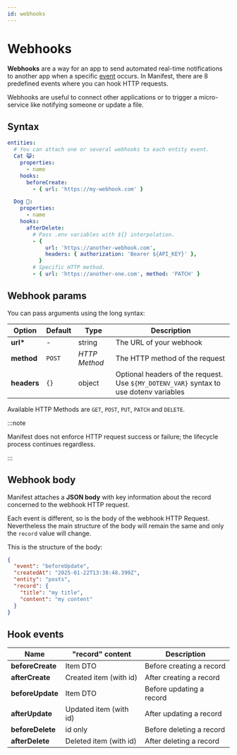 ```yaml
---
id: webhooks
---
```


# Webhooks

**Webhooks** are a way for an app to send automated real-time notifications to another app when a specific [event](./webhooks.md#hook-events) occurs. In Manifest, there are 8 predefined events where you can hook HTTP requests.

Webhooks are useful to connect other applications or to trigger a micro-service like notifying someone or update a file.

## Syntax

```yaml title="manifest/backend.yml"
entities:
  # You can attach one or several webhooks to each entity event.
  Cat 😺:
    properties:
      - name
    hooks:
      beforeCreate:
        - { url: 'https://my-webhook.com' }

  Dog 🐶:
    properties:
      - name
    hooks:
      afterDelete:
        # Pass .env variables with ${} interpolation.
        - {
            url: 'https://another-webhook.com',
            headers: { authorization: 'Bearer ${API_KEY}' },
          }
        # Specific HTTP method.
        - { url: 'https://another-one.com', method: 'PATCH' }
```

## Webhook params

You can pass arguments using the long syntax:

| Option      | Default | Type          | Description                                                                            |
| ----------- | ------- | ------------- | -------------------------------------------------------------------------------------- |
| **url\***   | -       | string        | The URL of your webhook                                                                |
| **method**  | `POST`  | _HTTP Method_ | The HTTP method of the request                                                         |
| **headers** | `{}`    | object        | Optional headers of the request. Use `${MY_DOTENV_VAR}` syntax to use dotenv variables |

Available HTTP Methods are `GET`, `POST`, `PUT`, `PATCH` and `DELETE`.

:::note

Manifest does not enforce HTTP request success or failure; the lifecycle process continues regardless.

:::

## Webhook body

Manifest attaches a **JSON body** with key information about the record concerned to the webhook HTTP request.

Each event is different, so is the body of the webhook HTTP Request. Nevertheless the main structure of the body will remain the same and only the `record` value will change.

This is the structure of the body:

```json title="HTTP request body (content-type is application/json)"
{
  "event": "beforeUpdate",
  "createdAt": "2025-01-22T13:38:48.399Z",
  "entity": "posts",
  "record": {
    "title": "my title",
    "content": "my content"
  }
}
```

## Hook events

| Name             | "record" content       | Description              |
| ---------------- | ---------------------- | ------------------------ |
| **beforeCreate** | Item DTO               | Before creating a record |
| **afterCreate**  | Created item (with id) | After creating a record  |
| **beforeUpdate** | Item DTO               | Before updating a record |
| **afterUpdate**  | Updated item (with id) | After updating a record  |
| **beforeDelete** | id only                | Before deleting a record |
| **afterDelete**  | Deleted item (with id) | After deleting a record  |
